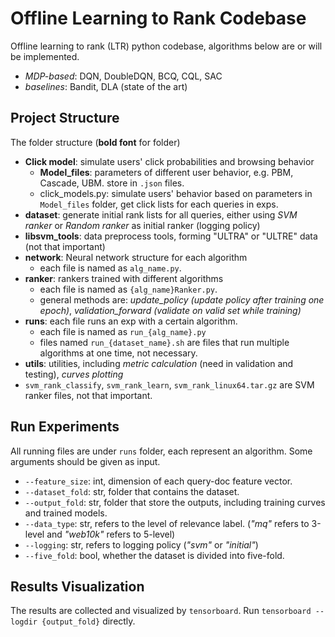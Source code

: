 # Offline Learning to Rank Codebase

Offline learning to rank (LTR) python codebase, algorithms below are or will be implemented.

- *MDP-based*: DQN, DoubleDQN, BCQ, CQL, SAC 
- *baselines*: Bandit, DLA (state of the art)

## Project Structure

The folder structure (**bold font** for folder)

- **Click model**: simulate users' click probabilities and browsing behavior
  - **Model_files**: parameters of different user behavior, e.g. PBM, Cascade, UBM. store in `.json` files.
  - click_models.py: simulate users' behavior based on parameters in `Model_files` folder, get click lists for each queries in exps.
- **dataset**: generate initial rank lists for all queries, either using *SVM ranker* or *Random ranker* as initial ranker (logging policy)
- **libsvm_tools**: data preprocess tools, forming "ULTRA" or "ULTRE" data (not that important)
- **network**: Neural network structure for each algorithm
  - each file is named as `alg_name.py`.
- **ranker**: rankers trained with different algorithms
  - each file is named as `{alg_name}Ranker.py`.
  - general methods are: *update_policy (update policy after training one epoch)*, *validation_forward (validate on valid set while training)*
- **runs**: each file runs an exp with a certain algorithm.
  - each file is named as `run_{alg_name}.py`
  - files named `run_{dataset_name}.sh` are files that run multiple algorithms at one time, not necessary.
- **utils**: utilities, including *metric calculation* (need in validation and testing), *curves plotting*
- `svm_rank_classify`, `svm_rank_learn`, `svm_rank_linux64.tar.gz` are SVM ranker files, not that important.

## Run Experiments

All running files are under `runs` folder, each represent an algorithm. Some arguments should be given as input.

- `--feature_size`: int, dimension of each query-doc feature vector.
- `--dataset_fold`: str, folder that contains the dataset.
- `--output_fold`: str, folder that store the outputs, including training curves and trained models.
- `--data_type`: str, refers to the level of relevance label. (*"mq"* refers to 3-level and *"web10k"* refers to 5-level)
- `--logging`: str, refers to logging policy (*"svm"* or *"initial"*)
- `--five_fold`: bool, whether the dataset is divided into five-fold.

## Results Visualization

The results are collected and visualized by `tensorboard`. Run `tensorboard --logdir {output_fold}` directly.
